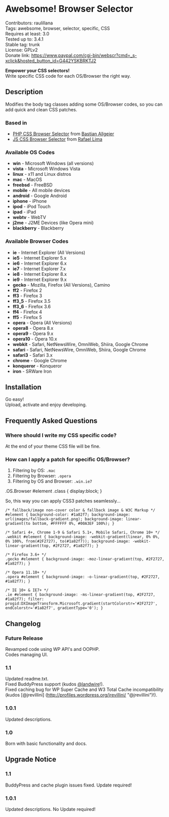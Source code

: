 # Awebsome! Browser Selector  
Contributors: raulillana  
Tags: awebsome, browser, selector, specific, CSS  
Requires at least: 3.0  
Tested up to: 3.4.1  
Stable tag: trunk  
License: GPLv2  
Donate link: https://www.paypal.com/cgi-bin/webscr?cmd=_s-xclick&hosted_button_id=G442YSKBRKTJ2  

**Empower your CSS selectors!**  
Write specific CSS code for each OS/Browser the right way.

## Description  
Modifies the body tag classes adding some OS/Browser codes, so you can add quick and clean CSS patches.

### Based in  
* [PHP CSS Browser Selector](http://bastian-allgeier.de/css_browser_selector "PHP CSS Browser Selector") from [Bastian Allgeier](http://bastian-allgeier.de "Bastian Allgeier")
* [JS CSS Browser Selector](http://rafael.adm.br/css_browser_selector) from [Rafael Lima](http://rafael.adm.br "Rafael Lima")

### Available OS Codes  
* **win** - Microsoft Windows (all versions)
* **vista** - Microsoft Windows Vista
* **linux** - x11 and Linux distros
* **mac** - MacOS
* **freebsd** - FreeBSD
* **mobile** - All mobile devices
* **android** - Google Android
* **iphone** - iPhone
* **ipod** - iPod Touch
* **ipad** - iPad
* **webtv** - WebTV
* **j2me** - J2ME Devices (like Opera mini)
* **blackberry** - Blackberry

### Available Browser Codes  
* **ie** - Internet Explorer (All Versions)
* **ie5** - Internet Explorer 5.x
* **ie6** - Internet Explorer 6.x
* **ie7** - Internet Explorer 7.x
* **ie8** - Internet Explorer 8.x
* **ie9** - Internet Explorer 9.x
* **gecko** - Mozilla, Firefox (All Versions), Camino
* **ff2** - Firefox 2
* **ff3** - Firefox 3
* **ff3_5** - Firefox 3.5
* **ff3_6** - Firefox 3.6
* **ff4** - Firefox 4
* **ff5** - Firefox 5
* **opera** - Opera (All Versions)
* **opera8** - Opera 8.x
* **opera9** - Opera 9.x
* **opera10** - Opera 10.x
* **webkit** - Safari, NetNewsWire, OmniWeb, Shiira, Google Chrome
* **safari** - Safari, NetNewsWire, OmniWeb, Shiira, Google Chrome
* **safari3** - Safari 3.x
* **chrome** - Google Chrome
* **konqueror** - Konqueror
* **iron** - SRWare Iron

## Installation  

Go easy!  
Upload, activate and enjoy developing.

## Frequently Asked Questions

### Where should I write my CSS specific code?  
At the end of your theme CSS file will be fine.

### How can I apply a patch for specific OS/Browser?  
1. Filtering by OS: `.mac`
1. Filtering by Browser: `.opera`
1. Filtering by OS and Browser: `.win.ie7`

  .OS.Browser #element .class { display:block; }

So, this way you can apply CSS3 patches seamlessly...

	/* fallback/image non-cover color & fallback image & W3C Markup */  
	#element { background-color: #1a82f7; background-image: url(images/fallback-gradient.png); background-image: linear-gradient(to bottom, #FFFFFF 0%, #00A3EF 100%); }
	
	/* Safari 4+, Chrome 1-9 & Safari 5.1+, Mobile Safari, Chrome 10+ */  
	.webkit #element { background-image: -webkit-gradient(linear, 0% 0%, 0% 100%, from(#2F2727), to(#1a82f7)); background-image: -webkit-linear-gradient(top, #2F2727, #1a82f7); }
	
	/* Firefox 3.6+ */  
	.gecko #element { background-image: -moz-linear-gradient(top, #2F2727, #1a82f7); }
	
	/* Opera 11.10+ */  
	.opera #element { background-image: -o-linear-gradient(top, #2F2727, #1a82f7); }
	
	/* IE 10+ & IE7+ */  
	.ie #element { background-image: -ms-linear-gradient(top, #2F2727, #1a82f7); filter: progid:DXImageTransform.Microsoft.gradient(startColorstr='#2F2727', endColorstr='#1a82f7', gradientType='0'); }

## Changelog

### Future Release  
Revamped code using WP API's and OOPHP.  
Codes managing UI.

### 1.1  
Updated readme.txt.  
Fixed BuddyPress support (kudos [@landwire](http://profiles.wordpress.org/landwire/ "@landwire")!).  
Fixed caching bug for WP Super Cache and W3 Total Cache incompatibility (kudos [@jrevillini] (http://profiles.wordpress.org/jrevillini/ "@jrevillini")!).  

### 1.0.1  
Updated descriptions.

### 1.0  
Born with basic functionality and docs.

## Upgrade Notice

### 1.1  
BuddyPress and cache plugin issues fixed. Update required!

### 1.0.1  
Updated descriptions. No Update required!